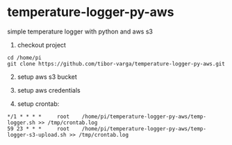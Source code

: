 # temperature-logger-py-aws
simple temperature logger with python and aws s3

1. checkout project
```
cd /home/pi
git clone https://github.com/tibor-varga/temperature-logger-py-aws.git
```
2. setup aws s3 bucket

3. setup aws credentials

4. setup crontab:
```
*/1 * * * *     root    /home/pi/temperature-logger-py-aws/temp-logger.sh >> /tmp/crontab.log
59 23 * * *     root    /home/pi/temperature-logger-py-aws/temp-logger-s3-upload.sh >> /tmp/crontab.log
```

